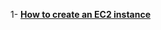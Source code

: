 1- [**How to create an EC2 instance**](https://medium.com/@fawazcp/how-to-create-an-ec2-instance-1eaa6858a5c9)
